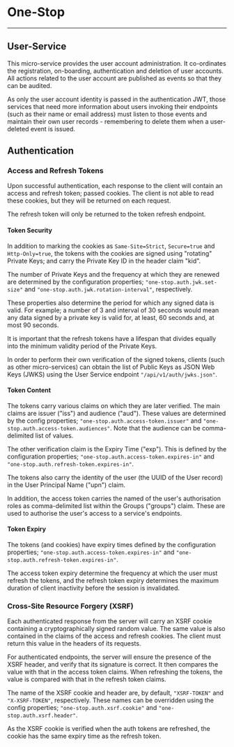 
# One-Stop

---
## User-Service
This micro-service provides the user account administration. It co-ordinates the
registration, on-boarding, authentication and deletion of user accounts. All actions
related to the user account are published as events so that they can be audited.

As only the user account identity is passed in the authentication JWT, those
services that need more information about users invoking their endpoints (such as
their name or email address) must listen to those events and maintain their own
user records - remembering to delete them when a user-deleted event is issued.

## Authentication
### Access and Refresh Tokens
Upon successful authentication, each response to the client will contain an access
and refresh token; passed cookies. The client is not able to read these cookies,
but they will be returned on each request.

The refresh token will only be returned to the token refresh endpoint.

#### Token Security
In addition to marking the cookies as `Same-Site=Strict`, `Secure=true` and
`Http-Only=true`, the tokens with the cookies are signed using "rotating" Private
Keys; and carry the Private Key ID in the header claim "kid".

The number of Private Keys and the frequency at which they are renewed are
determined by the configuration properties; `"one-stop.auth.jwk.set-size"` and
`"one-stop.auth.jwk.rotation-interval"`, respectively.

These properties also determine the period for which any signed data is valid. For
example; a number of 3 and interval of 30 seconds would mean any data signed by a
private key is valid for, at least, 60 seconds and, at most 90 seconds.

It is important that the refresh tokens have a lifespan that divides equally into
the minimum validity period of the Private Keys.

In order to perform their own verification of the signed tokens, clients (such as
other micro-services) can obtain the list of Public Keys as JSON Web Keys (JWKS)
using the User Service endpoint `"/api/v1/auth/jwks.json"`.

#### Token Content
The tokens carry various claims on which they are later verified. The main claims
are issuer ("iss") and audience ("aud"). These values are determined by the config
properties; `"one-stop.auth.access-token.issuer"` and `"one-stop.auth.access-token.audiences"`.
Note that the audience can be comma-delimited list of values.

The other verification claim is the Expiry Time ("exp"). This is defined by the
configuration properties; `"one-stop.auth.access-token.expires-in"` and
`"one-stop.auth.refresh-token.expires-in"`.

The tokens also carry the identity of the user (the UUID of the User record) in the
User Principal Name ("upn") claim.

In addition, the access token carries the named of the user's authorisation roles
as comma-delimited list within the Groups ("groups") claim. These are used to
authorise the user's access to a service's endpoints.

#### Token Expiry
The tokens (and cookies) have expiry times defined by the configuration properties;
`"one-stop.auth.access-token.expires-in"` and `"one-stop.auth.refresh-token.expires-in"`.

The access token expiry determine the frequency at which the user must refresh the
tokens, and the refresh token expiry determines the maximum duration of client
inactivity before the session is invalidated.

### Cross-Site Resource Forgery (XSRF)
Each authenticated response from the server will carry an XSRF cookie containing a
cryptographically signed random value. The same value is also contained in the claims
of the access and refresh cookies. The client must return this value in the headers
of its requests. 

For authenticated endpoints, the server will ensure the presence of the XSRF header,
and verify that its signature is correct. It then compares the value with that in
the access token claims. When refreshing the tokens, the value is compared with that
in the refresh token claims.

The name of the XSRF cookie and header are, by default, `"XSRF-TOKEN"` and `"X-XSRF-TOKEN"`,
respectively. These names can be overridden using the config properties;
`"one-stop.auth.xsrf.cookie"` and `"one-stop.auth.xsrf.header"`.

As the XSRF cookie is verified when the auth tokens are refreshed, the cookie has the
same expiry time as the refresh token.
